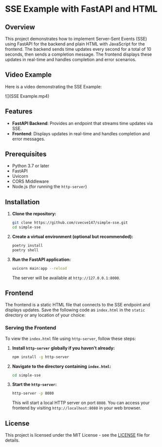# SSE Example with FastAPI and HTML

## Overview

This project demonstrates how to implement Server-Sent Events (SSE) using FastAPI for the backend and plain HTML with JavaScript for the frontend. The backend sends time updates every second for a total of 10 seconds, then sends a completion message. The frontend displays these updates in real-time and handles completion and error scenarios.

## Video Example

Here is a video demonstrating the SSE Example:

![](SSE Example.mp4)

## Features

- **FastAPI Backend**: Provides an endpoint that streams time updates via SSE.
- **Frontend**: Displays updates in real-time and handles completion and error messages.

## Prerequisites

- Python 3.7 or later
- FastAPI
- Uvicorn
- CORS Middleware
- Node.js (for running the `http-server`)

## Installation

1. **Clone the repository:**

   ```bash
   git clone https://github.com/cvecve147/simple-sse.git
   cd simple-sse
   ```

2. **Create a virtual environment (optional but recommended):**

   ```bash
   poetry install
   poetry shell 
   ```

3. **Run the FastAPI application:**

   ```bash
   uvicorn main:app --reload
   ```

   The server will be available at `http://127.0.0.1:8000`.

## Frontend

The frontend is a static HTML file that connects to the SSE endpoint and displays updates. Save the following code as `index.html` in the `static` directory or any location of your choice:

### Serving the Frontend

To view the `index.html` file using `http-server`, follow these steps:

1. **Install `http-server` globally if you haven't already:**

   ```bash
   npm install -g http-server
   ```

2. **Navigate to the directory containing `index.html`:**

   ```bash
   cd simple-sse
   ```

3. **Start the `http-server`:**

   ```bash
   http-server -p 8080
   ```

   This will start a local HTTP server on port `8080`. You can access your frontend by visiting `http://localhost:8080` in your web browser.

## License

This project is licensed under the MIT License - see the [LICENSE](LICENSE) file for details.

